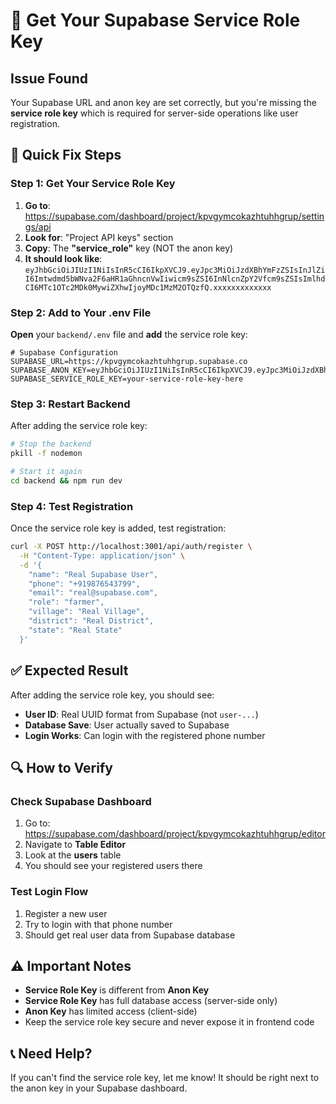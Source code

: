 # 🔑 **Get Your Supabase Service Role Key**

## **Issue Found**
Your Supabase URL and anon key are set correctly, but you're missing the **service role key** which is required for server-side operations like user registration.

## **🚀 Quick Fix Steps**

### **Step 1: Get Your Service Role Key**

1. **Go to**: https://supabase.com/dashboard/project/kpvgymcokazhtuhhgrup/settings/api
2. **Look for**: "Project API keys" section
3. **Copy**: The **"service_role"** key (NOT the anon key)
4. **It should look like**: `eyJhbGciOiJIUzI1NiIsInR5cCI6IkpXVCJ9.eyJpc3MiOiJzdXBhYmFzZSIsInJlZiI6Imtwdmd5bWNva2F6aHR1aGhncnVwIiwicm9sZSI6InNlcnZpY2Vfcm9sZSIsImlhdCI6MTc1OTc2MDk0MywiZXhwIjoyMDc1MzM2OTQzfQ.xxxxxxxxxxxxx`

### **Step 2: Add to Your .env File**

**Open** your `backend/.env` file and **add** the service role key:

```env
# Supabase Configuration
SUPABASE_URL=https://kpvgymcokazhtuhhgrup.supabase.co
SUPABASE_ANON_KEY=eyJhbGciOiJIUzI1NiIsInR5cCI6IkpXVCJ9.eyJpc3MiOiJzdXBhYmFzZSIsInJlZiI6Imtwdmd5bWNva2F6aHR1aGhncnVwIiwicm9sZSI6ImFub24iLCJpYXQiOjE3NTk3NjA5NDMsImV4cCI6MjA3NTMzNjk0M30.xJkEFyAzu63Y715T0E1vEwK5vg9o8VrhrbJeo5Jw4Qw
SUPABASE_SERVICE_ROLE_KEY=your-service-role-key-here
```

### **Step 3: Restart Backend**

After adding the service role key:

```bash
# Stop the backend
pkill -f nodemon

# Start it again
cd backend && npm run dev
```

### **Step 4: Test Registration**

Once the service role key is added, test registration:

```bash
curl -X POST http://localhost:3001/api/auth/register \
  -H "Content-Type: application/json" \
  -d '{
    "name": "Real Supabase User",
    "phone": "+919876543799",
    "email": "real@supabase.com",
    "role": "farmer",
    "village": "Real Village",
    "district": "Real District",
    "state": "Real State"
  }'
```

## **✅ Expected Result**

After adding the service role key, you should see:
- **User ID**: Real UUID format from Supabase (not `user-...`)
- **Database Save**: User actually saved to Supabase
- **Login Works**: Can login with the registered phone number

## **🔍 How to Verify**

### **Check Supabase Dashboard**
1. Go to: https://supabase.com/dashboard/project/kpvgymcokazhtuhhgrup/editor
2. Navigate to **Table Editor**
3. Look at the **users** table
4. You should see your registered users there

### **Test Login Flow**
1. Register a new user
2. Try to login with that phone number
3. Should get real user data from Supabase database

## **⚠️ Important Notes**

- **Service Role Key** is different from **Anon Key**
- **Service Role Key** has full database access (server-side only)
- **Anon Key** has limited access (client-side)
- Keep the service role key secure and never expose it in frontend code

## **📞 Need Help?**

If you can't find the service role key, let me know! It should be right next to the anon key in your Supabase dashboard.

